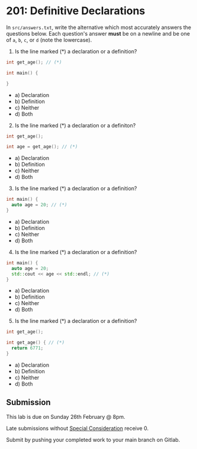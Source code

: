 # 201: Definitive Declarations

In `src/answers.txt`, write the alternative which most accurately answers the questions below. Each question's answer **must** be on a newline and be one of `a`, `b`, `c`, or `d` (note the lowercase).


1. Is the line marked (*) a declaration or a definition?
```cpp
int get_age(); // (*)

int main() {

}
```
- a) Declaration
- b) Definition
- c) Neither
- d) Both

2. Is the line marked (*) a declaration or a definiton?
```cpp
int get_age();

int age = get_age(); // (*)
```
- a) Declaration
- b) Definition
- c) Neither
- d) Both

3. Is the line marked (*) a declaration or a definition?
```cpp
int main() {
  auto age = 20; // (*)
}
```
- a) Declaration
- b) Definition
- c) Neither
- d) Both

4. Is the line marked (*) a declaration or a definition?
```cpp
int main() {
  auto age = 20;
  std::cout << age << std::endl; // (*)
}

```
- a) Declaration
- b) Definition
- c) Neither
- d) Both

5. Is the line marked (*) a declaration or a definition?
```cpp
int get_age();

int get_age() { // (*)
  return 6771;
}
```
- a) Declaration
- b) Definition
- c) Neither
- d) Both

## Submission

This lab is due on Sunday 26th February @ 8pm.

Late submissions without [Special Consideration](https://www.student.unsw.edu.au/special-consideration) receive 0.

Submit by pushing your completed work to your main branch on Gitlab.
